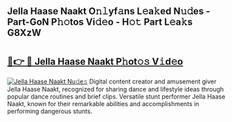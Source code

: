 ## Jella Haase Naakt O𝚗𝚕yf𝚊ns L𝚎a𝚔ed N𝚞𝚍es - Part-GoN P𝚑𝚘tos Vi𝚍𝚎o - H𝚘𝚝 Part L𝚎a𝚔s G8XzW

# <h2><a href="http://kf4skr.oniu.top/?m=Jella+Haase+Naakt">🔗👉 🔴 Jella Haase Naakt P𝚑ot𝚘𝚜 V𝚒d𝚎o</a></h2>

[![Jella Haase Naakt Nu𝚍e𝚜](https://i.imgur.com/0qMVB7G.gif)](http://kf4skr.oniu.top/?m=Jella+Haase+Naakt)
Digital content creator and amusement giver Jella Haase Naakt, recognized for sharing dance and lifestyle ideas through popular dance routines and brief clips. Versatile stunt performer Jella Haase Naakt, known for their remarkable abilities and accomplishments in performing dangerous stunts.  
